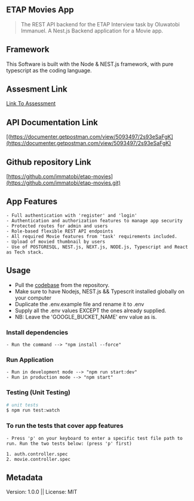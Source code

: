 ## ETAP Movies App

> The REST API backend for the ETAP Interview task by Oluwatobi Immanuel. A Nest.js Backend application for a Movie app.

## Framework

This Software is built with the Node & NEST.js framework, with pure typescript as the coding language.


## Assesment Link
[Link To Assessment](https://clammy-manager-f78.notion.site/Full-stack-Engineer-3b8b6e73a92b4317a35c02a43bc254b2)

## API Documentation Link
[(https://documenter.getpostman.com/view/5093497/2s93eSaFgK](https://documenter.getpostman.com/view/5093497/2s93eSaFgK)

## Github repository Link
[https://github.com/immatobi/etap-movies](https://github.com/immatobi/etap-movies.git)

## App Features
```
- Full authentication with 'register' and 'login'
- Authentication and authorization features to manage app security
- Protected routes for admin and users
- Role-based flexible REST API endpoints
- All required Movie features from 'task' requirements included.
- Upload of movied thumbnail by users
- Use of POSTGRESQL, NEST.js, NEXT.js, NODE.js, Typescript and React as Tech stack.
```

## Usage

- Pull the [codebase](https://github.com/immatobi/etap-movies.git) from the repository.
- Make sure to have Nodejs, NEST.js && Typescrit installed globally on your computer
- Duplicate the .env.example file and rename it to .env
- Supply all the .env values EXCEPT the ones already supplied.
- NB: Leave the 'GOOGLE_BUCKET_NAME' env value as is.


### Install dependencies
```
- Run the command --> "npm install --force"
```

### Run Application
```
- Run in development mode --> "npm run start:dev"
- Run in production mode --> "npm start"
```



### Testing (Unit Testing)

```bash
# unit tests
$ npm run test:watch
```
### To run the tests that cover app features
```
- Press 'p' on your keyboard to enter a specific test file path to run. Run the two tests below: (press 'p' first)

1. auth.controller.spec
2. movie.controller.spec
```

## Metadata

Version: 1.0.0  ||  License: MIT

